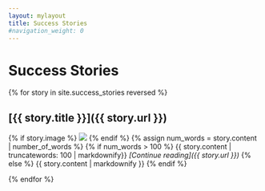 ```yaml
---
layout: mylayout
title: Success Stories
#navigation_weight: 0
---
```


# Success Stories

{% for story in site.success_stories reversed %}

## [{{ story.title }}]({{ story.url }})

{% if story.image %}
<img src="/assets/{{story.image}}" class="success_story_large"/>
{% endif %}
{% assign num_words = story.content | number_of_words %}
{% if num_words > 100 %}
{{ story.content | truncatewords: 100 | markdownify}}
_[Continue reading]({{ story.url }})_
{% else %}
{{ story.content | markdownify }}
{% endif %}

<div class='clear'></div>

{% endfor %}
